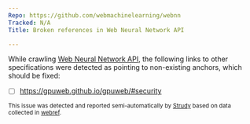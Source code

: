 ```yaml
---
Repo: https://github.com/webmachinelearning/webnn
Tracked: N/A
Title: Broken references in Web Neural Network API

---
```


While crawling [Web Neural Network API](https://webmachinelearning.github.io/webnn/), the following links to other specifications were detected as pointing to non-existing anchors, which should be fixed:
* [ ] https://gpuweb.github.io/gpuweb/#security

<sub>This issue was detected and reported semi-automatically by [Strudy](https://github.com/w3c/strudy/) based on data collected in [webref](https://github.com/w3c/webref/).</sub>